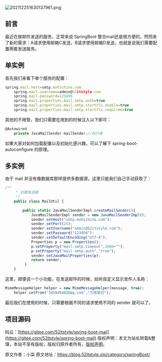 


![202112251630137961.png](https://gitee.com/hezhiyuan007/java-study/raw/master/images/SpringBoot4/40fa427d-335c-404d-b7b3-395c66a6f2b4.png)

## 前言

最近在做邮件发送的服务，正常来说 SpringBoot 整合mail还是很方便的，然而来了新的需求：A请求使用邮箱C发送，B请求使用邮箱D发送，也就是说我们需要配置两套发送服务。

## 单实例

首先我们来看下单个服务的配置：

```js 
spring.mail.host=smtp.mxhichina.com
    spring.mail.username=admin@52itstyle.com
    spring.mail.password=123456
    spring.mail.properties.mail.smtp.auth=true
    spring.mail.properties.mail.smtp.starttls.enable=true
    spring.mail.properties.mail.smtp.starttls.required=true
```

其他的不用管，我们只需要在用到的时候注入以下即可：


```js 
@Autowired
    private JavaMailSender mailSender;//执行者
```

如果大家对如何加载配置以及初始化感兴趣，可以了解下 spring-boot-autoconfigure 的原理。

## 多实例

由于 mail 并没有像数据库那样提供多数据源，这里只能我们自己手动获取了：

```js 
/**
     * 创建发送器
     */
    public class MailUtil {
        
        public static JavaMailSenderImpl createMailSender(){
            JavaMailSenderImpl sender = new JavaMailSenderImpl();
            sender.setHost("smtp.mxhichina.com");
            sender.setPort(25);
            sender.setUsername("admin@52itstyle.com");
            sender.setPassword("123456");
            sender.setDefaultEncoding("Utf-8");
            Properties p = new Properties();
            p.setProperty("mail.smtp.timeout",1000+"");
            p.setProperty("mail.smtp.auth","true");
            sender.setJavaMailProperties(p);
            return sender;
         }
    }
```

这里，顺便说一个小功能，在发送邮件的时候，如何自定义显示发件人名称：


```js 
MimeMessageHelper helper = new MimeMessageHelper(message, true);
    helper.setFrom("345849402@qq.com","爪哇笔记");
```

最后我们在使用的时候，只需要根据不同的请求使用不同的 sender 就可以了。

## 项目源码

码云：[https://gitee.com/52itstyle/spring-boot-mail](https://gitee.com/52itstyle/spring-boot-mail)
版权声明：本文为站长转载&整理，本站不享有版权，版权归原作者所有，[版权声明](https://gitee.com/hezhiyuan007/java-notes/raw/master/disclaimer.md)。




原文作者：小柒 原文地址：https://blog.52itstyle.vip/category/springBoot/